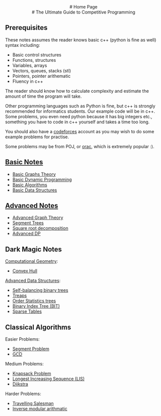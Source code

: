 <center>
# Home Page
</center>

<center>
# The Ultimate Guide to Competitive Programming
</center>

## Prerequisites
These notes assumes the reader knows basic c++ (python is fine as well) syntax including:
- Basic control structures
- Functions, structures
- Variables, arrays
- Vectors, queues, stacks (stl)
- Pointers, pointer arithematic
- Fluency in c++

The reader should know how to calculate complexity and estimate the amount of time the program will take.

Other programming languages such as Python is fine, but c++ is strongly recommended for informatics students. Our example code will be in c++.
Some problems, you even need python because it has big integers etc., something you have to code in c++ yourself and takes a time too long.

You should also have a [codeforces](https://codeforces.com/) account as you may wish to do some example problems for practise.

Some problems may be from POJ, or [orac](http://orac.amt.edu.au/cgi-bin/train/hub.pl), which is extremely popular :).

## [Basic Notes](/Basic_Notes/)
- [Basic Graphs Theory](/Basic_Notes/Graph_Theory)
- [Basic Dynamic Programming](/Basic_Notes/Dynamic_Programming)
- [Basic Algorithms](/Basic_Notes/Algorithms)
- [Basic Data Structures](/Basic_Notes/Data_Structures)

## [Advanced Notes](/Advanced_Notes)
- [Advanced Graph Theory](/Advanced_Notes/Graph_Theory)
- [Segment Trees](/Advanced_Notes/Segment_Trees)
- [Square root decomposition](/Advanced_Notes/SRD)
- [Advanced DP](/Advanced_Notes/DP)

## Dark Magic Notes

[Computational Geometry]():
- [Convex Hull]()

[Advanced Data Structures]():
- [Self-balancing binary trees]()
- [Treaps]()
- [Order Statistics trees]()
- [Binary Index Tree (BIT)]()
- [Sparse Tables]()

## Classical Algorithms

Easier Problems:
- [Segment Problem]()
- [GCD]()

Medium Problems:
- [Knapsack Problem]()
- [Longest Increasing Sequence (LIS)]()
- [Dijkstra]()

Harder Problems:
- [Travelling Salesman]()
- [Inverse modular arithmatic]()
